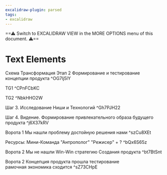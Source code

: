 ```yaml
---
excalidraw-plugin: parsed
tags:
- excalidraw
---
```


==⚠  Switch to EXCALIDRAW VIEW in the MORE OPTIONS menu of this document. ⚠==

# Text Elements

Схема Трансформация
Этап 2 Формирование и тестирование концепции продукта ^OG7lj5lY

TG1 ^CPnFCbKC

TG2 ^NbkHHO2W

Шаг 3. Исследование Ниши и Технологий
^Gh7PJH22

Шаг 4. Видение. Формирование привлекательного образа будущего продукта ^j6X37kRV

Ворота 1 Мы нашли проблему 
достойную решения нами  ^szCu8XEt

Ресурсы: 
Мини-Команда
"Антрополог" 
"Режисер" + ? ^bQx6S65z

Ворота 2 
Мы не нашли 
Win-Win стратегию
Создания продукта  ^bt7BtSnt

Ворота 2 
Концепция продукта прошла 
тестирование  
рамочная экономика сходится ^sZ73CHpE
